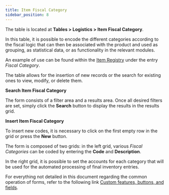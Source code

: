 ```yaml
---
title: Item Fiscal Category
sidebar_position: 8
---
```


The table is located at **Tables > Logistics > Item Fiscal Category**.  

In this table, it is possible to encode the different categories according to the fiscal logic that can then be associated with the product and used as grouping, as statistical data, or as functionality in the relevant modules.  

An example of use can be found within the [Item Registry](/docs/erp-home/registers/items/create-new-items/item-registry/generality) under the entry *Fiscal Category*.  

The table allows for the insertion of new records or the search for existing ones to view, modify, or delete them.

**Search Item Fiscal Category**

The form consists of a filter area and a results area. Once all desired filters are set, simply click the **Search** button to display the results in the results grid.

**Insert Item Fiscal Category**

To insert new codes, it is necessary to click on the first empty row in the grid or press the **New** button.  

The form is composed of two grids: in the left grid, various *Fiscal Categories* can be coded by entering the **Code** and **Description**.  

In the right grid, it is possible to set the accounts for each category that will be used for the automated processing of final inventory entries.

For everything not detailed in this document regarding the common operation of forms, refer to the following link [Custom features, buttons, and fields](/docs/guide/common).